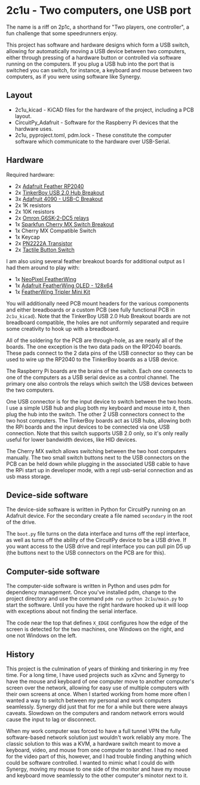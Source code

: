 # 2c1u - Two computers, one USB port

The name is a riff on 2p1c, a shorthand for "Two players, one controller", a fun challenge that some speedrunners enjoy.

This project has software and hardware designs which form a USB switch, allowing for automatically moving a USB device between two computers, either through pressing of a hardware button or controlled via software running on the computers. If you plug a USB hub into the port that is switched you can switch, for instance, a keyboard and mouse between two computers, as if you were using software like Synergy.

## Layout
* 2c1u_kicad - KiCAD files for the hardware of the project, including a PCB layout.
* CircuitPy_Adafruit - Software for the Raspberry Pi devices that the hardware uses.
* 2c1u, pyproject.toml, pdm.lock - These constitute the computer software which communicate to the hardware over USB-Serial.

## Hardware
Required hardware:
* 2x [Adafruit Feather RP2040](https://www.adafruit.com/product/4884)
* 2x [TinkerBoy USB 2.0 Hub Breakout](https://www.tinkerboy.xyz/product/tinkerboy-usb-hub-4-port-usb-hub-2-0/)
* 3x [Adafruit 4090 - USB-C Breakout](https://www.adafruit.com/product/4090)
* 2x 1K resistors
* 2x 10K resistors
* 2x [Omron G6SK-2-DC5 relays](https://www.mouser.com/ProductDetail/Omron-Electronics/G6SK-2-DC5?qs=Mrnyg3lK62HQss%2FMQAyqbw%3D%3D)
* 1x [Sparkfun Cherry MX Switch Breakout](https://www.sparkfun.com/products/13773)
* 1x Cherry MX Compatible Switch
* 1x Keycap
* 2x [PN2222A Transistor](https://www.digikey.com/en/products/detail/nte-electronics-inc/PN2222A/11655004)
* 2x [Tactile Button Switch](https://www.adafruit.com/product/367)

I am also using several feather breakout boards for additional output as I had them around to play with:
* 1x [NeoPixel FeatherWing](https://www.adafruit.com/product/2945)
* 1x [Adafruit FeatherWing OLED - 128x64](https://www.adafruit.com/product/4650)
* 1x [FeatherWing Tripler Mini Kit](https://www.adafruit.com/product/3417)

You will additionally need PCB mount headers for the various components and either breadboards or a custom PCB (see fully functional PCB in `2c1u_kicad`). Note that the TinkerBoy USB 2.0 Hub Breakout boards are not breadboard compatible, the holes are not uniformly separated and require some creativity to hook up with a breadboard.

All of the soldering for the PCB are through-hole, as are nearly all of the boards. The one exception is the two data pads on the RP2040 boards. These pads connect to the 2 data pins of the USB connector so they can be used to wire up the RP2040 to the TinkerBoy boards as a USB device.

The Raspberry Pi boards are the brains of the switch. Each one connects to one of the computers as a USB serial device as a control channel. The primary one also controls the relays which switch the USB devices between the two computers.

One USB connector is for the input device to switch between the two hosts. I use a simple USB hub and plug both my keyboard and mouse into it, then plug the hub into the switch. The other 2 USB connectors connect to the two host computers. The TinkerBoy boards act as USB hubs, allowing both the RPi boards and the input devices to be connected via one USB connection. Note that this switch supports USB 2.0 only, so it's only really useful for lower bandwidth devices, like HID devices.

The Cherry MX switch allows switching between the two host computers manually. The two small switch buttons next to the USB connectors on the PCB can be held down while plugging in the associated USB cable to have the RPi start up in developer mode, with a repl usb-serial connection and as usb mass storage.

## Device-side software
The device-side software is written in Python for CircuitPy running on an Adafruit device. For the secondary create a file named `secondary` in the root of the drive.

The `boot.py` file turns on the data interface and turns off the repl interface, as well as turns off the ability of the CircuitPy device to be a USB drive. If you want access to the USB drive and repl interface you can pull pin D5 up (the buttons next to the USB connectors on the PCB are for this).

## Computer-side software
The computer-side software is written in Python and uses pdm for dependency management. Once you've installed pdm, change to the project directory and use the command `pdm run python 2c1u/main.py` to start the software. Until you have the right hardware hooked up it will loop with exceptions about not finding the serial interface.

The code near the top that defines `X_EDGE` configures how the edge of the screen is detected for the two machines, one Windows on the right, and one not Windows on the left.

## History

This project is the culmination of years of thinking and tinkering in my free time. For a long time, I have used projects such as x2vnc and Synergy to have the mouse and keyboard of one computer move to another computer's screen over the network, allowing for easy use of multiple computers with their own screens at once. When I started working from home more often I wanted a way to switch between my personal and work computers seamlessly. Synergy did just that for me for a while but there were always caveats. Slowdown on the computers and random network errors would cause the input to lag or disconnect.

When my work computer was forced to have a full tunnel VPN the fully software-based network solution just wouldn't work reliably any more. The classic solution to this was a KVM, a hardware switch meant to move a keyboard, video, and mouse from one computer to another. I had no need for the video part of this, however, and I had trouble finding anything which could be software controlled. I wanted to mimic what I could do with Synergy, moving my mouse to one side of the monitor and have my mouse and keyboard move seamlessly to the other computer's minotor next to it.
